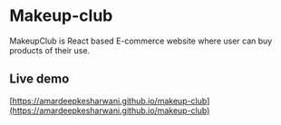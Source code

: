 # Makeup-club
MakeupClub is React based E-commerce website where user can buy products of their use.

## Live demo
[https://amardeepkesharwani.github.io/makeup-club](https://amardeepkesharwani.github.io/makeup-club)
